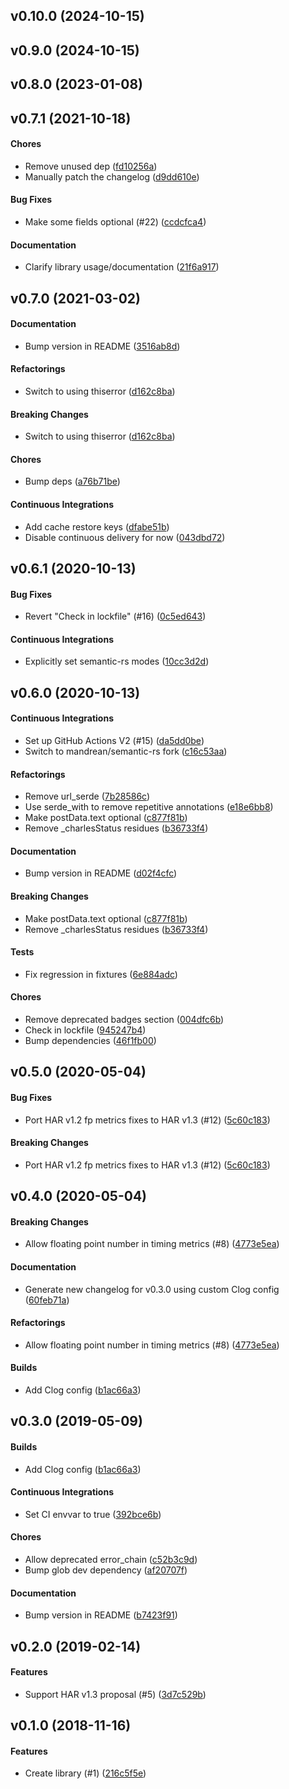 <a name="v0.10.0"></a>
## v0.10.0 (2024-10-15)




<a name="v0.9.0"></a>
## v0.9.0 (2024-10-15)




<a name="v0.8.0"></a>
## v0.8.0 (2023-01-08)




<a name="v0.7.1"></a>
## v0.7.1 (2021-10-18)


#### Chores

*   Remove unused dep ([fd10256a](fd10256a))
*   Manually patch the changelog ([d9dd610e](d9dd610e))

#### Bug Fixes

*   Make some fields optional (#22) ([ccdcfca4](ccdcfca4))

#### Documentation

*   Clarify library usage/documentation ([21f6a917](21f6a917))



<a name="v0.7.0"></a>
## v0.7.0 (2021-03-02)


#### Documentation

*   Bump version in README ([3516ab8d](3516ab8d))

#### Refactorings

*   Switch to using thiserror ([d162c8ba](d162c8ba))

#### Breaking Changes

*   Switch to using thiserror ([d162c8ba](d162c8ba))

#### Chores

*   Bump deps ([a76b71be](a76b71be))

#### Continuous Integrations

*   Add cache restore keys ([dfabe51b](dfabe51b))
*   Disable continuous delivery for now ([043dbd72](043dbd72))



<a name="v0.6.1"></a>
## v0.6.1 (2020-10-13)


#### Bug Fixes

*   Revert "Check in lockfile" (#16) ([0c5ed643](0c5ed643))

#### Continuous Integrations

*   Explicitly set semantic-rs modes ([10cc3d2d](10cc3d2d))



<a name="v0.6.0"></a>
## v0.6.0 (2020-10-13)


#### Continuous Integrations

*   Set up GitHub Actions V2 (#15) ([da5dd0be](da5dd0be))
*   Switch to mandrean/semantic-rs fork ([c16c53aa](c16c53aa))

#### Refactorings

*   Remove url_serde ([7b28586c](7b28586c))
*   Use serde_with to remove repetitive annotations ([e18e6bb8](e18e6bb8))
*   Make postData.text optional ([c877f81b](c877f81b))
*   Remove _charlesStatus residues ([b36733f4](b36733f4))

#### Documentation

*   Bump version in README ([d02f4cfc](d02f4cfc))

#### Breaking Changes

*   Make postData.text optional ([c877f81b](c877f81b))
*   Remove _charlesStatus residues ([b36733f4](b36733f4))

#### Tests

*   Fix regression in fixtures ([6e884adc](6e884adc))

#### Chores

*   Remove deprecated badges section ([004dfc6b](004dfc6b))
*   Check in lockfile ([945247b4](945247b4))
*   Bump dependencies ([46f1fb00](46f1fb00))



<a name="v0.5.0"></a>
## v0.5.0 (2020-05-04)


#### Bug Fixes

*   Port HAR v1.2 fp metrics fixes to HAR v1.3 (#12) ([5c60c183](5c60c183))

#### Breaking Changes

*   Port HAR v1.2 fp metrics fixes to HAR v1.3 (#12) ([5c60c183](5c60c183))



<a name="v0.4.0"></a>
## v0.4.0 (2020-05-04)


#### Breaking Changes

*   Allow floating point number in timing metrics (#8) ([4773e5ea](4773e5ea))

#### Documentation

*   Generate new changelog for v0.3.0 using custom Clog config ([60feb71a](60feb71a))

#### Refactorings

*   Allow floating point number in timing metrics (#8) ([4773e5ea](4773e5ea))

#### Builds

*   Add Clog config ([b1ac66a3](b1ac66a3))



<a name="v0.3.0"></a>
## v0.3.0 (2019-05-09)


#### Builds

*   Add Clog config ([b1ac66a3](b1ac66a3))

#### Continuous Integrations

*   Set CI envvar to true ([392bce6b](392bce6b))

#### Chores

*   Allow deprecated error_chain ([c52b3c9d](c52b3c9d))
*   Bump glob dev dependency ([af20707f](af20707f))

#### Documentation

*   Bump version in README ([b7423f91](b7423f91))



<a name="v0.2.0"></a>
## v0.2.0 (2019-02-14)


#### Features

*   Support HAR v1.3 proposal (#5) ([3d7c529b](3d7c529b))



<a name="v0.1.0"></a>
## v0.1.0 (2018-11-16)


#### Features

*   Create library (#1) ([216c5f5e](216c5f5e))



